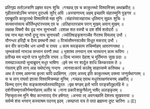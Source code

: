 

  
प्रतिगृह्य ततोऽस्त्राणि प्रहृष्त वदनः शुचिः ।गच्छन्न् एव च काकुत्स्थो विश्वामित्रम् अथाब्रवीत्  ॥   
गृहीतास्त्रोऽस्मि भगवन् दुराधर्षः सुरैर् अपि ।अस्त्राणाम्त्व् अहम् इच्छामि संहारम्मुनि पुङ्गव  ॥   
एवम्ब्रुवति काकुत्स्थे विश्वामित्रो महा मुनिः ।संहारंव्याजहाराथ धृतिमान् सुव्रतः शुचिः  ॥   
सत्यवन्तंसत्य कीर्तिम्धृष्टंरभसम् एव च ।प्रतिहारतरन्नाम परान् मुखम् अवान् मुखम्  ॥   
लक्षाक्ष विषमौ चैव दृढ नाभ सुनाभकौ ।दशाक्ष शत वक्त्रौ च दश शीर्ष शतोदरौ  ॥   
पद्म नाभ महा नाभौ दुन्दु नाभ सुनाभकौ ।ज्योतिषङ्कृशनञ्चैव नैराश्य विमलाव् उभौ ।  
यौगन्धर हरिद्रौ च दैत्य प्रमथनौ तथा  ॥ पित्र्यंसौमनसञ्चैव विधूत मकराव् उभौ ।  
कर वीर करञ्चैव धन धाम्यौ च राघव  ॥ काम रूपङ्काम रुचिम्मोहम् आवरणन्तथा ।  
जृम्भकंसर्व नाभञ्च सन्तान वरणौ तथा  ॥ भृशाश्व तनयान् राम भास्वरान् काम रूपिणः ।  
प्रतीच्छ मम भद्रन्ते पात्र भूतोऽसि राघव  ॥ दिव्य भास्वर देहाश् च मूर्तिमन्तः सुख प्रदाः  ॥   
रामम्प्राञ्जलयो भूत्वाब्रुवन् मधुर भाषिणः ।इमे स्म नर शार्दूल शाधि किम्करवाम ते  ॥   
गंयताम् इति तान् आह यथेष्टंरघु नन्दनः ।मानसाःकार्य कालेषु साहाय्यम्मे करिष्यथ  ॥   
अथ ते रामम् आमन्त्र्य कृत्वा चापि प्रदक्षिणम् ।एवम् अस्त्व् इति काकुत्स्थम् उक्त्वा जग्मुर्यथागतम्  ॥   
स च तान् राघवो ज्ञात्वा विश्वामित्रम्महा मुनिम् ।गच्छन्न् एवाथ मधुरंश्लक्ष्णंवचनम् अब्रवीत्  ॥   
किम्म्व् एतन् मेघ सङ्काशम्पर्वतस्याविदूरतः ।वृक्ष षण्डम् इतो भाति परङ्कौतूहलंहि मे  ॥   
दर्शनीयम्मृगाकीर्णम्मनोहरम् अतीव च ।नाना प्रकारैःशकुनैर्वल्गु भाषैर् अलङ्कृतम्  ॥   
निह्सृताःस्म मुनि श्रेष्ठ कान्ताराद् रोम हर्षणात् ।अनया त्व् अवगच्छामि देशस्य सुखवत्तया  ॥   
सर्वम्मे शंस भगवन् कस्याश्रम पदन्त्व् इदम् ।सम्प्राप्ता यत्र ते पापा ब्रह्मघ्ना दुष्ट चारिणः  ॥ (E)  
